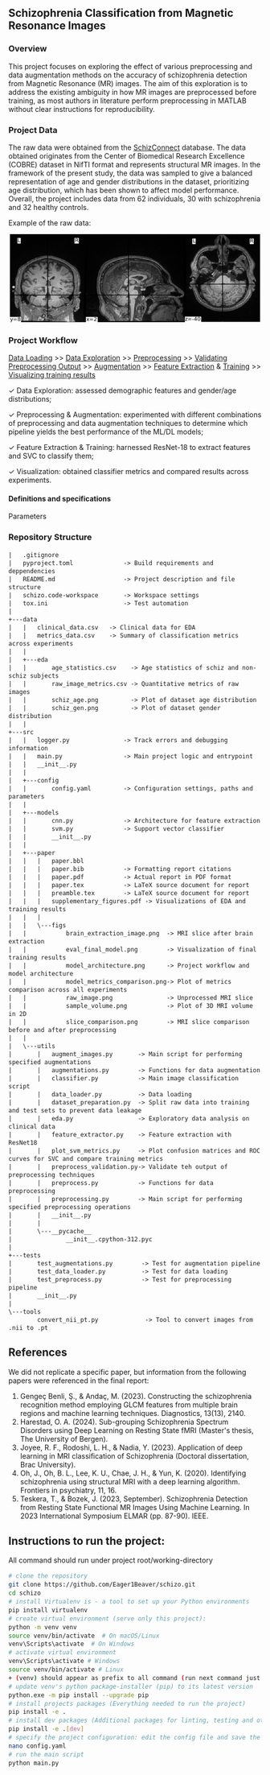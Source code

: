 ## Schizophrenia Classification from Magnetic Resonance Images

### Overview
This project focuses on exploring the effect of various preprocessing and data augmentation methods on the accuracy of schizophrenia detection from Magnetic Resonance (MR) images. The aim of this exploration is to address the existing ambiguity in how MR images are preprocessed before training, as most authors in literature perform preprocessing in MATLAB without clear instructions for reproducibility.

### Project Data
The raw data were obtained from the [SchizConnect](http://schizconnect.org/) database. The data obtained originates from the Center of Biomedical Research Excellence (COBRE) dataset in NifTI format and represents structural MR images. In the framework of the present study, the data was sampled to give a balanced representation of age and gender distributions in the dataset, prioritizing age distribution, which has been shown to affect model performance. Overall, the project includes data from 62 individuals, 30 with schizophrenia and 32 healthy controls.

Example of the raw data:

<p align="center">
  <img src="src/paper/figs/sample_volume.png" alt="Sample volume">
</p>

### Project Workflow
[Data Loading](src/utils/data_loader.py) >> [Data Exploration](src/utils/eda.py) >> [Preprocessing](src/utils/preprocess.py) >> [Validating Preprocessing Output](src/utils/preprocess_validation.py) >> [Augmentation](src/utils/augmentations.py) >> [Feature Extraction](src/models/cnn.py) & [Training](src/models/svm.py) >> [Visualizing training results](src/utils/plot_svm_metrics.py)

&check; Data Exploration: assessed demographic features and gender/age distributions;

&check; Preprocessing & Augmentation: experimented with different combinations of preprocessing and data augmentation techniques to determine which pipeline yields the best performance of the ML/DL models;

&check; Feature Extraction & Training: harnessed ResNet-18 to extract features and SVC to classify them;

&check; Visualization: obtained classifier metrics and compared results across experiments.

#### Definitions and specifications

Parameters

### Repository Structure
```.
|   .gitignore
|   pyproject.toml              -> Build requirements and deppendencies 
|   README.md                   -> Project description and file structure
|   schizo.code-workspace       -> Workspace settings
|   tox.ini                     -> Test automation
|
+---data
|   |   clinical_data.csv   -> Clinical data for EDA
|   |   metrics_data.csv    -> Summary of classification metrics across experiments
|   |
|   +---eda
|   |       age_statistics.csv    -> Age statistics of schiz and non-schiz subjects
|   |       raw_image_metrics.csv -> Quantitative metrics of raw images
|   |       schiz_age.png         -> Plot of dataset age distribution 
|   |       schiz_gen.png         -> Plot of dataset gender distribution
|   |
+---src
|   |   logger.py               -> Track errors and debugging information
|   |   main.py                 -> Main project logic and entrypoint
|   |   __init__.py
|   |
|   +---config
|   |       config.yaml         -> Configuration settings, paths and parameters
|   |
|   +---models
|   |       cnn.py              -> Architecture for feature extraction
|   |       svm.py              -> Support vector classifier
|   |       __init__.py
|   |
|   +---paper
|   |   |   paper.bbl
|   |   |   paper.bib           -> Formatting report citations
|   |   |   paper.pdf           -> Actual report in PDF format
|   |   |   paper.tex           -> LaTeX source document for report
|   |   |   preamble.tex        -> LaTeX source document for report
|   |   |   supplementary_figures.pdf -> Visualizations of EDA and training results
|   |   |
|   |   \---figs
|   |           brain_extraction_image.png  -> MRI slice after brain extraction
|   |           eval_final_model.png        -> Visualization of final training results
|   |           model_architecture.png      -> Project workflow and model architecture
|   |           model_metrics_comparison.png-> Plot of metrics comparison across all experiments
|   |           raw_image.png               -> Unprocessed MRI slice
|   |           sample_volume.png           -> Plot of 3D MRI volume in 2D
|   |           slice_comparison.png        -> MRI slice comparison before and after preprocessing
|   |
|   \---utils
|       |   augment_images.py       -> Main script for performing specified augmentations
|       |   augmentations.py        -> Functions for data augmentation
|       |   classifier.py           -> Main image classification script
|       |   data_loader.py          -> Data loading
|       |   dataset_preparation.py  -> Split raw data into training and test sets to prevent data leakage
|       |   eda.py                  -> Exploratory data analysis on clinical data
|       |   feature_extractor.py    -> Feature extraction with ResNet18
|       |   plot_svm_metrics.py     -> Plot confusion matrices and ROC curves for SVC and compare training metrics
|       |   preprocess_validation.py-> Validate teh output of preprocessing techniques
|       |   preprocess.py           -> Functions for data preprocessing
|       |   preprocessing.py        -> Main script for performing specified preprocessing operations
|       |   __init__.py
|       |
|       \---__pycache__
|               __init__.cpython-312.pyc
|
+---tests
|       test_augmentations.py        -> Test for augmentation pipeline
|       test_data_loader.py          -> Test for data loading
|       test_preprocess.py           -> Test for preprocessing pipeline
|       __init__.py
|
\---tools
        convert_nii_pt.py             -> Tool to convert images from .nii to .pt
```


## References
We did not replicate a specific paper, but information from the following papers were referenced in the final report:  
1) Gengeç Benli, Ş., & Andaç, M. (2023). Constructing the schizophrenia recognition method employing GLCM features from multiple brain regions and machine learning techniques. Diagnostics, 13(13), 2140.
2) Harestad, O. A. (2024). Sub-grouping Schizophrenia Spectrum Disorders using Deep Learning on Resting State fMRI (Master's thesis, The University of Bergen).
3) Joyee, R. F., Rodoshi, L. H., & Nadia, Y. (2023). Application of deep learning in MRI classification of Schizophrenia (Doctoral dissertation, Brac University).
4) Oh, J., Oh, B. L., Lee, K. U., Chae, J. H., & Yun, K. (2020). Identifying schizophrenia using structural MRI with a deep learning algorithm. Frontiers in psychiatry, 11, 16.
5) Teskera, T., & Bozek, J. (2023, September). Schizophrenia Detection from Resting State Functional MR Images Using Machine Learning. In 2023 International Symposium ELMAR (pp. 87-90). IEEE.


## Instructions to run the project:
All command should run under project root/working-directory
```bash 
# clone the repository
git clone https://github.com/Eager1Beaver/schizo.git
cd schizo
# install Virtualenv is - a tool to set up your Python environments
pip install virtualenv
# create virtual environment (serve only this project):
python -m venv venv
source venv/bin/activate  # On macOS/Linux
venv\Scripts\activate  # On Windows
# activate virtual environment
venv\Scripts\activate # Windows
source venv/bin/activate # Linux
+ (venv) should appear as prefix to all command (run next command just after activating venv)
# update venv's python package-installer (pip) to its latest version
python.exe -m pip install --upgrade pip
# install projects packages (Everything needed to run the project)
pip install -e .
# install dev packages (Additional packages for linting, testing and other developer tools)
pip install -e .[dev]
# specify the project configuration: edit the config file and save the configuration
nano config.yaml
# run the main script
python main.py
``` 